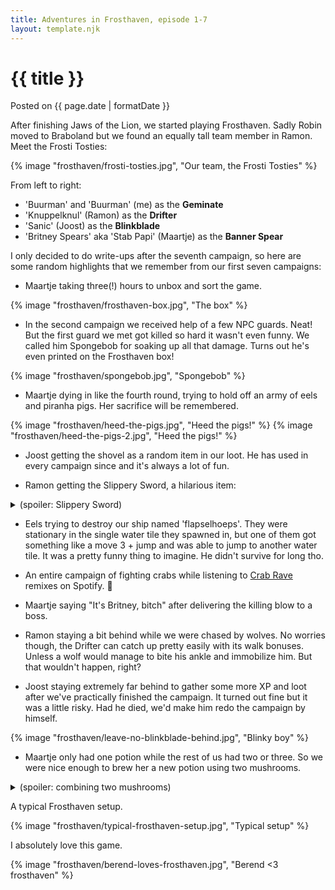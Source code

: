 ```yaml
---
title: Adventures in Frosthaven, episode 1-7
layout: template.njk
---
```


<div class="post-header">
    <h1 class="post-title">{{ title }}</h1>
    <p class="post-metadata">Posted on {{ page.date | formatDate }}</p>
</div>

After finishing Jaws of the Lion, we started playing Frosthaven. Sadly Robin moved to Braboland but we found an equally tall team member in Ramon. Meet the Frosti Tosties:

{% image "frosthaven/frosti-tosties.jpg", "Our team, the Frosti Tosties" %}

From left to right:

- 'Buurman' and 'Buurman' (me) as the **Geminate**
- 'Knuppelknul' (Ramon) as the **Drifter**
- 'Sanic' (Joost) as the **Blinkblade**
- 'Britney Spears' aka 'Stab Papi' (Maartje) as the **Banner Spear**

I only decided to do write-ups after the seventh campaign, so here are some random highlights that we remember from our first seven campaigns:

- Maartje taking three(!) hours to unbox and sort the game.

{% image "frosthaven/frosthaven-box.jpg", "The box" %}

- In the second campaign we received help of a few NPC guards. Neat! But the first guard we met got killed so hard it wasn't even funny. We called him Spongebob for soaking up all that damage. Turns out he's even printed on the Frosthaven box!

{% image "frosthaven/spongebob.jpg", "Spongebob" %}

- Maartje dying in like the fourth round, trying to hold off an army of eels and piranha pigs. Her sacrifice will be remembered.

{% image "frosthaven/heed-the-pigs.jpg", "Heed the pigs!" %}
{% image "frosthaven/heed-the-pigs-2.jpg", "Heed the pigs!" %}

<!-- - A sweet triple kill on three snow-imps by me, using Draining Pincers. -->

- Joost getting the shovel as a random item in our loot. He has used in every campaign since and it's always a lot of fun.
 
- Ramon getting the Slippery Sword, a hilarious item:

<details>
<summary>(spoiler: Slippery Sword)</summary>
{% image "frosthaven/slippery-sword.jpg", "Slippery sword" %}
</details>

- Eels trying to destroy our ship named 'flapselhoeps'. They were stationary in the single water tile they spawned in, but one of them got something like a move 3 + jump and was able to jump to another water tile. It was a pretty funny thing to imagine. He didn't survive for long tho.

- An entire campaign of fighting crabs while listening to <a href="https://www.youtube.com/watch?v=LDU_Txk06tM" target="_blank">Crab Rave</a> remixes on Spotify. 🦀

- Maartje saying "It's Britney, bitch" after delivering the killing blow to a boss.

- Ramon staying a bit behind while we were chased by wolves. No worries though, the Drifter can catch up pretty easily with its walk bonuses. Unless a wolf would manage to bite his ankle and immobilize him. But that wouldn't happen, right?

- Joost staying extremely far behind to gather some more XP and loot after we've practically finished the campaign. It turned out fine but it was a little risky. Had he died, we'd make him redo the campaign by himself.

{% image "frosthaven/leave-no-blinkblade-behind.jpg", "Blinky boy" %}

- Maartje only had one potion while the rest of us had two or three. So we were nice enough to brew her a new potion using two mushrooms.

<details>
<summary>(spoiler: combining two mushrooms)</summary>
<p>Enjoy your champignonsoep.</p>
{% image "frosthaven/champignonsoep.jpg", "champignonsoep" %}
</details>

A typical Frosthaven setup. 

{% image "frosthaven/typical-frosthaven-setup.jpg", "Typical setup" %}

I absolutely love this game.

{% image "frosthaven/berend-loves-frosthaven.jpg", "Berend <3 frosthaven" %}
